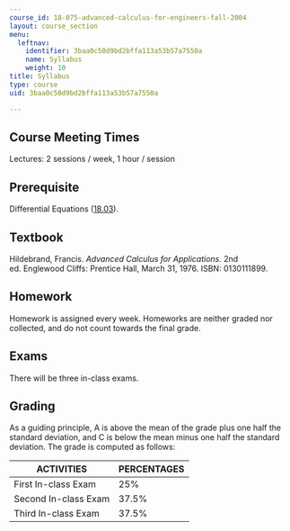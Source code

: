 ```yaml
---
course_id: 18-075-advanced-calculus-for-engineers-fall-2004
layout: course_section
menu:
  leftnav:
    identifier: 3baa0c50d9bd2bffa113a53b57a7550a
    name: Syllabus
    weight: 10
title: Syllabus
type: course
uid: 3baa0c50d9bd2bffa113a53b57a7550a

---
```


Course Meeting Times
--------------------

Lectures: 2 sessions / week, 1 hour / session

Prerequisite
------------

Differential Equations ([18.03](/courses/18-03-differential-equations-spring-2006)).

Textbook
--------

Hildebrand, Francis. _Advanced Calculus for Applications._ 2nd ed. Englewood Cliffs: Prentice Hall, March 31, 1976. ISBN: 0130111899.

Homework
--------

Homework is assigned every week. Homeworks are neither graded nor collected, and do not count towards the final grade.

Exams
-----

There will be three in-class exams.

Grading
-------

As a guiding principle, A is above the mean of the grade plus one half the standard deviation, and C is below the mean minus one half the standard deviation. The grade is computed as follows:

| ACTIVITIES | PERCENTAGES |
| --- | --- |
| First In-class Exam | 25% |
| Second In-class Exam | 37.5% |
| Third In-class Exam | 37.5%